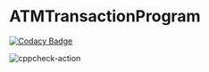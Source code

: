 # ATMTransactionProgram

[![Codacy Badge](https://api.codacy.com/project/badge/Grade/24fdc326980d41f39c2e1059f92b5083)](https://app.codacy.com/gh/stepin105387/ATMTransactionProgram?utm_source=github.com&utm_medium=referral&utm_content=stepin105387/ATMTransactionProgram&utm_campaign=Badge_Grade)

![cppcheck-action](https://github.com/stepin105387/ATMTransactionProgram/workflows/cppcheck-action/badge.svg)
